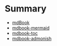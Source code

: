 # Summary

- [mdBook](./mdBook.md)
- [mdbook-mermaid](./mdbook-mermaid.md)
- [mdbook-toc](./mdbook-toc.md)
- [mdbook-admonish](./mdbook-admonish.md)
